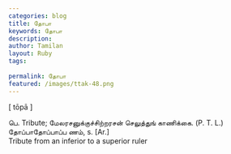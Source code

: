 ```yaml
---
categories: blog
title: தோபா
keywords: தோபா
description: 
author: Tamilan
layout: Ruby
tags: 
 
permalink: தோபா
featured: /images/ttak-48.png
---
```

  
[ tōpā ]  
  
பெ. Tribute; மேலரசனுக்குச்சிற்றரசன் செலுத்துங் காணிக்கை. (P. T. L.)  
தோப்பாதோப்பாப்ப ணம், s. [Ar.]  
Tribute from an inferior to a superior ruler